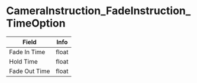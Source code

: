 # CameraInstruction_FadeInstruction_TimeOption

<table><thead><tr><th>Field</th><th>Info</th></tr></thead><tbody>
<tr><td>Fade In Time</td><td>float</td></tr>
<tr><td>Hold Time</td><td>float</td></tr>
<tr><td>Fade Out Time</td><td>float</td></tr>
</tbody></table>